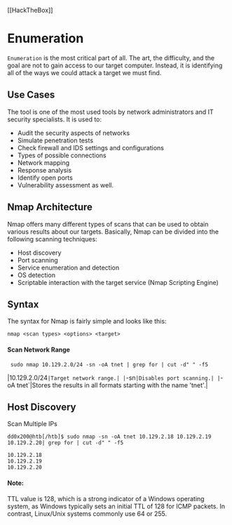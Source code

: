[[HackTheBox]]
# Enumeration
`Enumeration` is the most critical part of all. The art, the difficulty, and the goal are not to gain access to our target computer. Instead, it is identifying all of the ways we could attack a target we must find.

## Use Cases

The tool is one of the most used tools by network administrators and IT security specialists. It is used to:

- Audit the security aspects of networks
- Simulate penetration tests
- Check firewall and IDS settings and configurations
- Types of possible connections
- Network mapping
- Response analysis
- Identify open ports
- Vulnerability assessment as well.
## Nmap Architecture

Nmap offers many different types of scans that can be used to obtain various results about our targets. Basically, Nmap can be divided into the following scanning techniques:

- Host discovery
- Port scanning
- Service enumeration and detection
- OS detection
- Scriptable interaction with the target service (Nmap Scripting Engine)


## Syntax

The syntax for Nmap is fairly simple and looks like this:
```
nmap <scan types> <options> <target>
```

#### Scan Network Range
```shell-session
 sudo nmap 10.129.2.0/24 -sn -oA tnet | grep for | cut -d" " -f5
```

|10.129.2.0/24`|Target network range.|
|`-sn`|Disables port scanning.|
|`-oA tnet`|Stores the results in all formats starting with the name 'tnet'.|



## Host Discovery
Scan Multiple IPs
```
dd0x200@htb[/htb]$ sudo nmap -sn -oA tnet 10.129.2.18 10.129.2.19 10.129.2.20| grep for | cut -d" " -f5

10.129.2.18
10.129.2.19
10.129.2.20
```



#### Note:
TTL value is 128, which is a strong indicator of a Windows operating system, as Windows typically sets an initial TTL of 128 for ICMP packets. In contrast, Linux/Unix systems commonly use 64 or 255.

